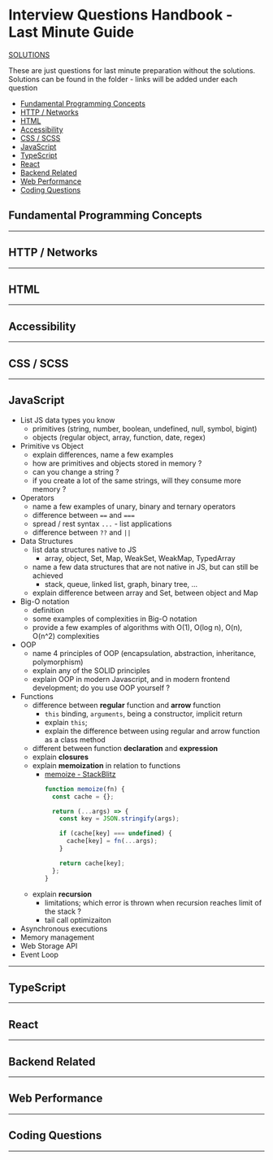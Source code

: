 # Interview Questions Handbook - Last Minute Guide

[SOLUTIONS](https://github.com/tanmayi-dev/interview-practice-questions/tree/main)

These are just questions for last minute preparation without the solutions.
Solutions can be found in the folder - links will be added under each question

- [Fundamental Programming Concepts](#prog-concepts)
- [HTTP / Networks](#http)
- [HTML](#html)
- [Accessibility](#a11y)
- [CSS / SCSS](#css)
- [JavaScript](#js)
- [TypeScript](#ts)
- [React](#react)
- [Backend Related](#be)
- [Web Performance](#web-performance)
- [Coding Questions](#coding)


## Fundamental Programming Concepts <a id="prog-concepts"></a>

---

## HTTP / Networks <a id="http"></a>

---


## HTML <a id="html"></a>

---


## Accessibility <a id="a11y"></a>

---


## CSS / SCSS <a id="css"></a>

---


## JavaScript <a id="js"></a>

- List JS data types you know
  - primitives (string, number, boolean, undefined, null, symbol, bigint)
  - objects (regular object, array, function, date, regex) 
- Primitive vs Object
  - explain differences, name a few examples
  - how are primitives and objects stored in memory ?
  - can you change a string ?
  - if you create a lot of the same strings, will they consume more memory ? 
- Operators
  - name a few examples of unary, binary and ternary operators
  - difference between `==` and `===`
  - spread / rest syntax `...` - list applications
  - difference between `??` and `||` 
- Data Structures
  - list data structures native to JS
    - array, object, Set, Map, WeakSet, WeakMap, TypedArray 
  - name a few data structures that are not native in JS, but can still be achieved
    - stack, queue, linked list, graph, binary tree, ...
  - explain difference between array and Set, between object and Map 
- Big-O notation
  - definition
  - some examples of complexities in Big-O notation
  - provide a few examples of algorithms with O(1), O(log n), O(n), O(n^2) complexities
- OOP
  - name 4 principles of OOP (encapsulation, abstraction, inheritance, polymorphism)
  - explain any of the SOLID principles
  - explain OOP in modern Javascript, and in modern frontend development; do you use OOP yourself ?
- Functions
  - difference between **regular** function and **arrow** function
    - `this` binding, `arguments`, being a constructor, implicit return
    - explain `this`;
    - explain the difference between using regular and arrow function as a class method
  - different between function **declaration** and **expression**
  - explain **closures**
  - explain **memoization** in relation to functions
    - [memoize - StackBlitz](https://stackblitz.com/edit/vitejs-vite-8t3zqayb?file=src%2Fmain.js)
      ```js
      function memoize(fn) {
        const cache = {};

        return (...args) => {
          const key = JSON.stringify(args);

          if (cache[key] === undefined) {
            cache[key] = fn(...args);
          }

          return cache[key];
        };
      }
      ```
  - explain **recursion**
    - limitations; which error is thrown when recursion reaches limit of the stack ?
    - tail call optimizaiton 
- Asynchronous executions
- Memory management
- Web Storage API
- Event Loop 

---



## TypeScript <a id="ts"></a>

---


## React <a id="react"></a>

---


## Backend Related <a id="be"></a>

---


## Web Performance <a id="web-performance"></a>

---


## Coding Questions <a id="coding"></a>

---
